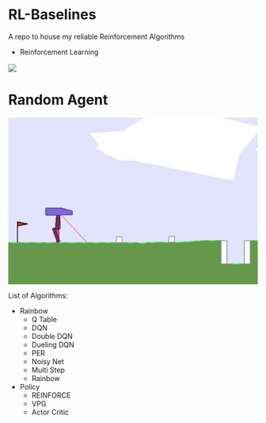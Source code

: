 # RL-Baselines
A repo to house my reliable Reinforcement Algorithms
- Reinforcement Learning

<img align='center' src='https://www.kdnuggets.com/images/reinforcement-learning-fig1-700.jpg' width='600"'>

# Random Agent

<img align='center' src='random_agent.gif' width='600"'>


List of Algorithms:
- Rainbow
  - Q Table
  - DQN
  - Double DQN
  - Dueling DQN
  - PER
  - Noisy Net
  - Multi Step
  - Rainbow 
- Policy
  - REINFORCE
  - VPG
  - Actor Critic
  
